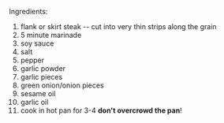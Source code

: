 Ingredients:
1. flank or skirt steak -- cut into very thin strips along the grain
2. 5 minute marinade
  1. soy sauce
  2. salt
  3. pepper
  4. garlic powder
  5. garlic pieces
  6. green onion/onion pieces
  7. sesame oil
  8. garlic oil
3. cook in hot pan for 3-4 **don't overcrowd the pan**!
